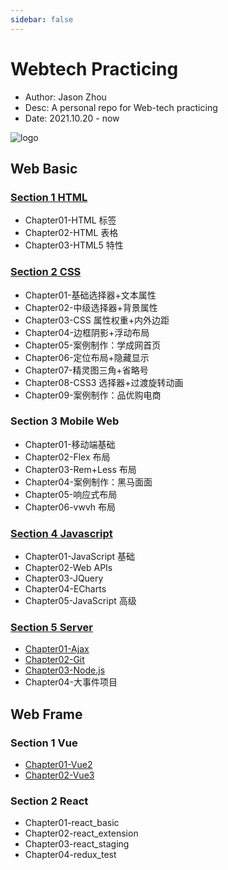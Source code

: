 ```yaml
---
sidebar: false
---
```


# Webtech Practicing

- Author: Jason Zhou
- Desc: A personal repo for Web-tech practicing
- Date: 2021.10.20 - now

![logo](/imgs/logo.png)

## Web Basic

### [Section 1 HTML](html/)

- Chapter01-HTML 标签
- Chapter02-HTML 表格
- Chapter03-HTML5 特性

### [Section 2 CSS](css/)

- Chapter01-基础选择器+文本属性
- Chapter02-中级选择器+背景属性
- Chapter03-CSS 属性权重+内外边距
- Chapter04-边框阴影+浮动布局
- Chapter05-案例制作：学成网首页
- Chapter06-定位布局+隐藏显示
- Chapter07-精灵图三角+省略号
- Chapter08-CSS3 选择器+过渡旋转动画
- Chapter09-案例制作：品优购电商

### Section 3 Mobile Web

- Chapter01-移动端基础
- Chapter02-Flex 布局
- Chapter03-Rem+Less 布局
- Chapter04-案例制作：黑马面面
- Chapter05-响应式布局
- Chapter06-vwvh 布局

### [Section 4 Javascript](js/)

- Chapter01-JavaScript 基础
- Chapter02-Web APIs
- Chapter03-JQuery
- Chapter04-ECharts
- Chapter05-JavaScript 高级

### [Section 5 Server](server/)

- [Chapter01-Ajax](/server/#第1章-ajax)
- [Chapter02-Git](/server/#第2章-git)
- [Chapter03-Node.js](/server/#第3章-node-js)
- Chapter04-大事件项目

## Web Frame

### Section 1 Vue

- [Chapter01-Vue2](vue2/)
- [Chapter02-Vue3](vue3/)

### Section 2 React

- Chapter01-react_basic
- Chapter02-react_extension
- Chapter03-react_staging
- Chapter04-redux_test
